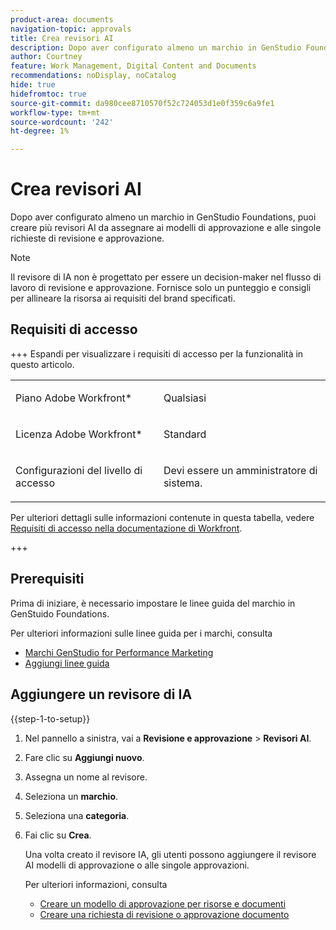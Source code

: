 ```yaml
---
product-area: documents
navigation-topic: approvals
title: Crea revisori AI
description: Dopo aver configurato almeno un marchio in GenStudio Foundations, puoi creare più revisori AI da assegnare ai modelli di approvazione e alle singole richieste di revisione e approvazione.
author: Courtney
feature: Work Management, Digital Content and Documents
recommendations: noDisplay, noCatalog
hide: true
hidefromtoc: true
source-git-commit: da980cee8710570f52c724053d1e0f359c6a9fe1
workflow-type: tm+mt
source-wordcount: '242'
ht-degree: 1%

---
```



# Crea revisori AI

Dopo aver configurato almeno un marchio in GenStudio Foundations, puoi creare più revisori AI da assegnare ai modelli di approvazione e alle singole richieste di revisione e approvazione.

>[!NOTE]
>
>Il revisore di IA non è progettato per essere un decision-maker nel flusso di lavoro di revisione e approvazione. Fornisce solo un punteggio e consigli per allineare la risorsa ai requisiti del brand specificati.

## Requisiti di accesso

+++ Espandi per visualizzare i requisiti di accesso per la funzionalità in questo articolo.

<table style="table-layout:auto"> 
 <col> 
 <col> 
 <tbody> 
  <tr> 
   <td role="rowheader">Piano Adobe Workfront*</td> 
   <td> <p>Qualsiasi</p> </td> 
  </tr> 
  <tr> 
   <td role="rowheader">Licenza Adobe Workfront*</td> 
   <td> <p>Standard</p> </td> 
  </tr> 
  <tr> 
   <td role="rowheader">Configurazioni del livello di accesso</td> 
   <td> <p>Devi essere un amministratore di sistema.</p></td> 
  </tr> 
 </tbody> 
</table>

Per ulteriori dettagli sulle informazioni contenute in questa tabella, vedere [Requisiti di accesso nella documentazione di Workfront](/help/quicksilver/administration-and-setup/add-users/access-levels-and-object-permissions/access-level-requirements-in-documentation.md).

+++

## Prerequisiti

Prima di iniziare, è necessario impostare le linee guida del marchio in GenStuido Foundations.

Per ulteriori informazioni sulle linee guida per i marchi, consulta

* [Marchi GenStudio for Performance Marketing](https://experienceleague.adobe.com/it/docs/genstudio-for-performance-marketing/user-guide/guidelines/brands)
* [Aggiungi linee guida](https://experienceleague.adobe.com/it/docs/genstudio-for-performance-marketing/user-guide/guidelines/add-guidelines)

## Aggiungere un revisore di IA

{{step-1-to-setup}}

1. Nel pannello a sinistra, vai a **Revisione e approvazione** > **Revisori AI**.
1. Fare clic su **Aggiungi nuovo**.
1. Assegna un nome al revisore.
1. Seleziona un **marchio**.
1. Seleziona una **categoria**.
1. Fai clic su **Crea**.

   Una volta creato il revisore IA, gli utenti possono aggiungere il revisore AI modelli di approvazione o alle singole approvazioni.

   Per ulteriori informazioni, consulta

   * [Creare un modello di approvazione per risorse e documenti](/help/quicksilver/review-and-approve-work/document-reviews-and-approvals/manage-document-approvals/create-approval-template.md)
   * [Creare una richiesta di revisione o approvazione documento](/help/quicksilver/review-and-approve-work/document-reviews-and-approvals/manage-document-approvals/create-a-document-approval.md)

